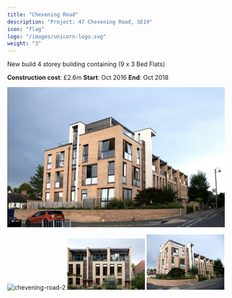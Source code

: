 ```yaml
---
title: "Chevening Road"
description: "Project: 47 Chevening Road, SE19"
icon: "flag"
logo: "/images/unicorn-logo.svg"
weight: "3"
---
```


New build 4 storey building containing (9 x 3 Bed Flats)

**Construction cost**: £2.6m 
**Start**: Oct 2016 
**End**: Oct 2018

![chevening-road-1](chevening-road-1.jpg)

![chevening-road-2](chevening-road-2.jpg)
![chevening-road-4](chevening-road-4.jpg)
![chevening-road-3](chevening-road-3.jpg)

